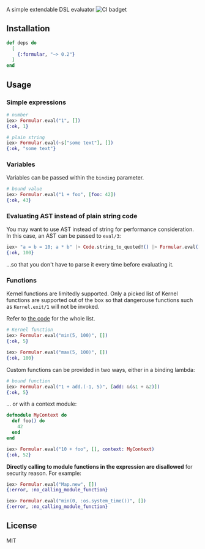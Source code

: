 A simple extendable DSL evaluator ![CI badget](https://github.com/qhwa/formular/actions/workflows/ci.yml/badge.svg)

## Installation

```elixir
def deps do
  [
    {:formular, "~> 0.2"}
  ]
end
```

## Usage

### Simple expressions

```elixir
# number
iex> Formular.eval("1", [])
{:ok, 1}

# plain string
iex> Formular.eval(~s["some text"], [])
{:ok, "some text"}
```

### Variables

Variables can be passed within the `binding` parameter.

```elixir
# bound value
iex> Formular.eval("1 + foo", [foo: 42])
{:ok, 43}
```

### Evaluating AST instead of plain string code

You may want to use AST instead of string for performance consideration. In this case, an AST can be passed to `eval/3`:

```elixir
iex> "a = b = 10; a * b" |> Code.string_to_quoted!() |> Formular.eval([])
{:ok, 100}
```

...so that you don't have to parse it every time before evaluating it.

### Functions

Kernel functions are limitedly supported. Only a picked list of Kernel functions are supported out of the box so that dangerouse functions such as `Kernel.exit/1` will not be invoked.

Refer to [the code](https://github.com/qhwa/formular/blob/master/lib/formular.ex#L6) for the whole list.

```elixir
# Kernel function
iex> Formular.eval("min(5, 100)", [])
{:ok, 5}

iex> Formular.eval("max(5, 100)", [])
{:ok, 100}
```

Custom functions can be provided in two ways, either in a binding lambda:

```elixir
# bound function
iex> Formular.eval("1 + add.(-1, 5)", [add: &(&1 + &2)])
{:ok, 5}
```
... or with a context module:

```elixir
defmodule MyContext do
  def foo() do
    42
  end
end

iex> Formular.eval("10 + foo", [], context: MyContext)
{:ok, 52}
```

**Directly calling to module functions in the expression are disallowed** for security reason. For example:

```elixir
iex> Formular.eval("Map.new", [])
{:error, :no_calling_module_function}

iex> Formular.eval("min(0, :os.system_time())", [])
{:error, :no_calling_module_function}
```

## License

MIT
